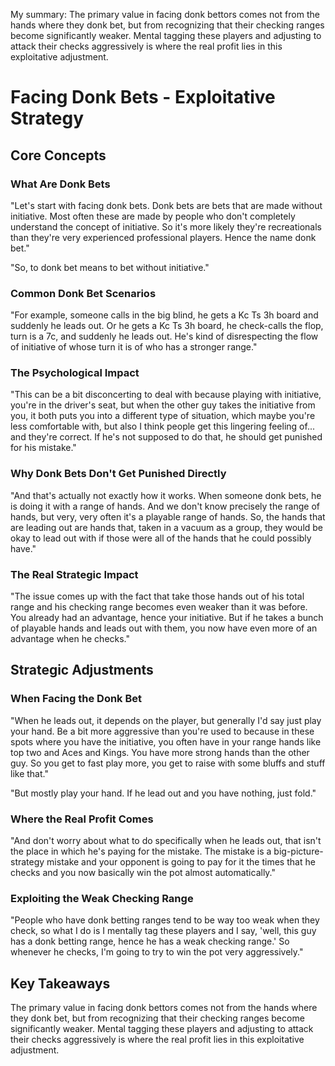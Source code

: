 My summary: 
The primary value in facing donk bettors comes not from the hands where they donk bet, but from recognizing that their checking ranges become significantly weaker. Mental tagging these players and adjusting to attack their checks aggressively is where the real profit lies in this exploitative adjustment.

# Facing Donk Bets - Exploitative Strategy

## Core Concepts

### What Are Donk Bets

"Let's start with facing donk bets. Donk bets are bets that are made without initiative. Most often these are made by people who don't completely understand the concept of initiative. So it's more likely they're recreationals than they're very experienced professional players. Hence the name donk bet."

"So, to donk bet means to bet without initiative."

### Common Donk Bet Scenarios

"For example, someone calls in the big blind, he gets a Kc Ts 3h board and suddenly he leads out. Or he gets a Kc Ts 3h board, he check-calls the flop, turn is a 7c, and suddenly he leads out. He's kind of disrespecting the flow of initiative of whose turn it is of who has a stronger range."

### The Psychological Impact

"This can be a bit disconcerting to deal with because playing with initiative, you're in the driver's seat, but when the other guy takes the initiative from you, it both puts you into a different type of situation, which maybe you're less comfortable with, but also I think people get this lingering feeling of... and they're correct. If he's not supposed to do that, he should get punished for his mistake."

### Why Donk Bets Don't Get Punished Directly

"And that's actually not exactly how it works. When someone donk bets, he is doing it with a range of hands. And we don't know precisely the range of hands, but very, very often it's a playable range of hands. So, the hands that are leading out are hands that, taken in a vacuum as a group, they would be okay to lead out with if those were all of the hands that he could possibly have."

### The Real Strategic Impact

"The issue comes up with the fact that take those hands out of his total range and his checking range becomes even weaker than it was before. You already had an advantage, hence your initiative. But if he takes a bunch of playable hands and leads out with them, you now have even more of an advantage when he checks."

## Strategic Adjustments

### When Facing the Donk Bet

"When he leads out, it depends on the player, but generally I'd say just play your hand. Be a bit more aggressive than you're used to because in these spots where you have the initiative, you often have in your range hands like top two and Aces and Kings. You have more strong hands than the other guy. So you get to fast play more, you get to raise with some bluffs and stuff like that."

"But mostly play your hand. If he lead out and you have nothing, just fold."

### Where the Real Profit Comes

"And don't worry about what to do specifically when he leads out, that isn't the place in which he's paying for the mistake. The mistake is a big-picture-strategy mistake and your opponent is going to pay for it the times that he checks and you now basically win the pot almost automatically."

### Exploiting the Weak Checking Range

"People who have donk betting ranges tend to be way too weak when they check, so what I do is I mentally tag these players and I say, 'well, this guy has a donk betting range, hence he has a weak checking range.' So whenever he checks, I'm going to try to win the pot very aggressively."

## Key Takeaways

The primary value in facing donk bettors comes not from the hands where they donk bet, but from recognizing that their checking ranges become significantly weaker. Mental tagging these players and adjusting to attack their checks aggressively is where the real profit lies in this exploitative adjustment.